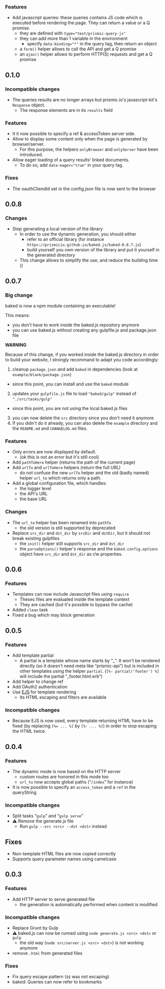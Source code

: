 ### Features

- Add javascript queries: these queries contains JS code which is executed before rendering the page. They can return a value or a Q promise.
  + they are defined with `type="text/prismic-query-js"`
  + they can add more than 1 variable in the environment
    * specify `data-binding="*"` in the query tag, then return an object
  + a `form()` helper allows to call the API and get a Q promise
  + an `ajax()` helper allows to perform HTTP(S) requests and get a Q promise

## 0.1.0

### Incompatible changes

- The queries results are no longer arrays but prismic.io's javascript-kit's `Response` object.
  + The response elements are in its `results` field

### Features

- It it now possible to specify a ref & accessToken server side.
- Allow to display some content only when the page is generated by browser/server.
  + For this purpose, the helpers `onlyBrowser` and `onlyServer` have been introduced.
- Allow eager loading of a query results' linked documents.
  + To do so, add `data-eager="true"` in your query tag.

### Fixes

- The oauthCliendId set in the config.json file is now sent to the browser

## 0.0.8

### Changes

- Stop generating a local version of the library
  + In order to use the dynamic generation, you should either
    * refer to an official library (for instance `https://prismicio.github.io/baked.js/baked-0.0.7.js`)
    * build yourself you own version of the library and put it yourself in the generated directory
  + This change allows to simplify the use, and reduce the building time ()

## 0.0.7

### Big change

baked is now a npm module containing an executable!

This means:

- you don't have to work inside the baked.js repository anymore
- you can use baked.js without creating any gulpfile.js and package.json file

**WARNING**

Because of this change, if you worked inside the baked.js directory in order to build your website, I strongly recommand to adapt you code accordingly:

1. cleanup `package.json` and add `baked` in dependencies (look at `example/blank/package.json`)
  - since this point, you can install and use the `baked` module
2. updates your `gulpfile.js` file to load `"baked/gulp"` instead of `"./src/tasks/gulp"`
  - since this point, you are not using the local baked.js files
3. you can now delete the `src` directory since you don't need it anymore
4. If you didn't do it already, you can also delete the `example` directory and the `README.md` and `CHANGELOG.md` files.

### Features

- Only errors are now displayed by default.
  + (ok this is not an error but it's still cool)
- Add `pathToHere` helper (returns the path of the current page)
- Add `urlTo` and `urlToHere` helpers (return the full URL)
  + do not confuse the new `urlTo` helper
    and the old (badly named) helper `url_to` which returns only a path.
- Add a global configuration file, which handles:
  - the logger level
  - the API's URL
  - the base URL

### Changes

- The `url_to` helper has been renamed into `pathTo`
  + the old version is still supported by deprecated
- Replace `src_dir` and `dst_dir` by `srcDir` and `dstDir`, but it should not break existing gulpfiles
  + the `init()` helper still supports `src_dir` and `dst_dir`
  + the `parseOptions()` helper's response and the `baked.config.options` object have `src_dir` and `dst_dir` as r/w properties.

## 0.0.6

###  Features

- Templates can now include Javascript files using `require`
  - Theses files are evaluated inside the template context
  - They are cached (but it's possible to bypass the cache)
- Added `clean` task
- Fixed a bug which may block generation

## 0.0.5

### Features

- Add template partial
  - A partial is a template whose name starts by “_”. It won't be rendered directly (so it doesn't need meta like “prismic-api”) but is included in other
templates using the helper `partial`. (`[%- partial('footer') %]` will include
the partial “_footer.html.erb”)
- Add helper to change ref
- Add OAuth2 authentication
- Use [EJS](https://github.com/visionmedia/ejs) for template rendering
  - Its HTML escaping and filters are available

### Incompatible changes

- Because EJS is now used, every template returning HTML have to be fixed
(by replacing `[%= ... %]` by `[%- ... %]`) in order to stop escaping the HTML
twice.

## 0.0.4

### Features

- The dynamic mode is now based on the HTTP server
  - custom routes are honored in this mode too
  - `url_to` now accepts global paths (“`/index`” for instance)
- It is now possible to specify an `access_token` and a `ref` in the queryString

### Incompatible changes

- Split tasks “`gulp`” and “`gulp serve`”
- ⚠ Remove the generate.js file
  - Run `gulp --src <src> --dst <dst>` instead

## Fixes

- Non-template HTML files are now copied correctly
- Supports query parameter names using camelcase

## 0.0.3

### Features

- Add HTTP server to serve generated file
  - the generation is automatically performed when content is modified

### Incompatible changes

- Replace Grunt by Gulp
- ⚠ baked.js can now be runned using `node generate.js <src> <dst>` or `gulp`
  - the old way (`node src/server.js <src> <dst>`) is not working anymore
- remove `.html` from generated files

### Fixes

- Fix query escape pattern (`$$` was not escaping)
- baked: Queries can now refer to bookmarks
